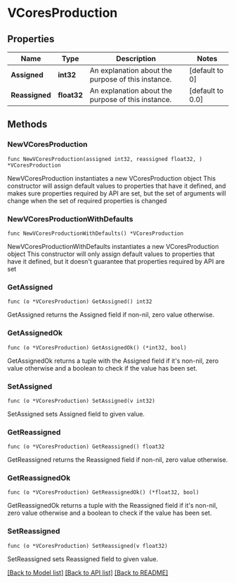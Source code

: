 # VCoresProduction

## Properties

Name | Type | Description | Notes
------------ | ------------- | ------------- | -------------
**Assigned** | **int32** | An explanation about the purpose of this instance. | [default to 0]
**Reassigned** | **float32** | An explanation about the purpose of this instance. | [default to 0.0]

## Methods

### NewVCoresProduction

`func NewVCoresProduction(assigned int32, reassigned float32, ) *VCoresProduction`

NewVCoresProduction instantiates a new VCoresProduction object
This constructor will assign default values to properties that have it defined,
and makes sure properties required by API are set, but the set of arguments
will change when the set of required properties is changed

### NewVCoresProductionWithDefaults

`func NewVCoresProductionWithDefaults() *VCoresProduction`

NewVCoresProductionWithDefaults instantiates a new VCoresProduction object
This constructor will only assign default values to properties that have it defined,
but it doesn't guarantee that properties required by API are set

### GetAssigned

`func (o *VCoresProduction) GetAssigned() int32`

GetAssigned returns the Assigned field if non-nil, zero value otherwise.

### GetAssignedOk

`func (o *VCoresProduction) GetAssignedOk() (*int32, bool)`

GetAssignedOk returns a tuple with the Assigned field if it's non-nil, zero value otherwise
and a boolean to check if the value has been set.

### SetAssigned

`func (o *VCoresProduction) SetAssigned(v int32)`

SetAssigned sets Assigned field to given value.


### GetReassigned

`func (o *VCoresProduction) GetReassigned() float32`

GetReassigned returns the Reassigned field if non-nil, zero value otherwise.

### GetReassignedOk

`func (o *VCoresProduction) GetReassignedOk() (*float32, bool)`

GetReassignedOk returns a tuple with the Reassigned field if it's non-nil, zero value otherwise
and a boolean to check if the value has been set.

### SetReassigned

`func (o *VCoresProduction) SetReassigned(v float32)`

SetReassigned sets Reassigned field to given value.



[[Back to Model list]](../README.md#documentation-for-models) [[Back to API list]](../README.md#documentation-for-api-endpoints) [[Back to README]](../README.md)


